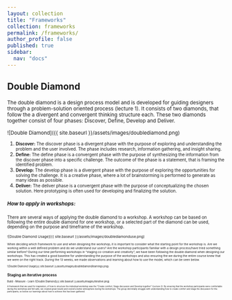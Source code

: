 ```yaml
---
layout: collection
title: "Frameworks"
collection: frameworks
permalink: /frameworks/
author_profile: false
published: true
sidebar:
  nav: "docs"
---
```


## Double Diamond
<small>The double diamond is a design process model and is developed for guiding designers through a problem-solution oriented process (lecture 1). It consists of two diamonds, that  follow the a divergent and convergent thinking structure each. These two diamonds together consist of four phases: Discover, Define, Develop and Deliver.  

![Double Diamond]({{ site.baseurl }}/assets/images/doublediamond.png)

1. <span style="font-size: smaller;">**Discover:** The discover phase is a divergent phase with the purpose of exploring and understanding the problem and the user involved. The phase includes research, information gathering, and insight sharing.</span>
2. <span style="font-size: smaller;">**Define:** The define phase is a convergent phase with the purpose of synthesizing the information from the discover phase into a specific challenge. The outcome of the phase is a statement, that is framing the identified problem.</span>
3. <span style="font-size: smaller;">**Develop:** The develop phase is a divergent phase with the purpose of exploring the opportunities for solving the challenge. It is a creative phase, where a lot of brainstorming is performed to generate as many ideas as possible.</span>
4. <span style="font-size: smaller;">**Deliver:** The deliver phase is a convergent phase with the purpose of conceptualizing the chosen solution. Here prototyping is often used for developing and finalizing the solution.</span>


##### How to apply in workshops: 
<small>There are several ways of applying the double diamond to a workshop. A workshop can be based on following the entire double diamond for one workshop, or a selected part of the diamond can be used, depending on the purpose and timeframe of the workshop. <small>

![Double Diamond Usage]({{ site.baseurl }}/assets/images/doublediamonduse.png)

<small>When deciding which framework to use and when designing the workshop, it is important to consider what the starting point for the workshop is. Are we working within a well defined problem and do we understand our users? Are the workshop participants familiar with a design process/have tried something similar before? 
During our time performing workshops in “staging co-creation and creativity”, we have been following the double diamond when designing our workshops. This has created a good baseline for understanding the purpose of the workshops and also ensuring the we during the entire course knew that we were on the right track. During the 13 weeks, we made observations and learning about how to use the model, which can be seen below. <small>

![Double Diamond Usage]({{ site.baseurl }}/assets/images/doublediamondlearnings.png)


## Staging an iterative process

Build - Measure - Learn
![Double Diamond]({{ site.baseurl }}/assets/images/iterative.png)

<small> A framework that we used for inspiration, of how to structure the individual workshop was the “Create comfort, Stage discussion and Develop together” (Lecture 2). By ensuring that the workshop participants were comfortable during the workshop and felt safe, we created great results and overall a better atmosphere during the workshops.  The group did initially struggle with understanding how to create comfort and stage the discussion for the participants, so below our learnings about how to achieve this has been gathered. <small>
